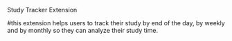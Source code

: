 Study Tracker Extension

#this extension helps users to track their study by end of the day, by weekly and by monthly so they can analyze their study time.
